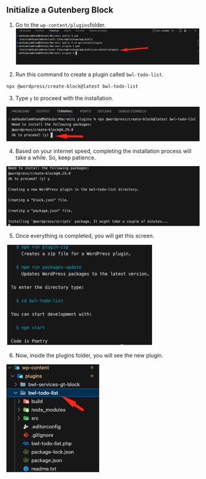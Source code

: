 ## Initialize a Gutenberg Block

1. Go to the `wp-content/plugins`folder.
   ![Nagivate to the wordpress plugin directory](./preivews/navigate_to_plugin_directory.jpg)

2. Run this command to create a plugin called `bwl-todo-list`.

```bash
npx @wordpress/create-block@latest bwl-todo-list
```

3. Type `y` to proceed with the installation.

![continue npm packages installation](/preivews/continue_package_installation.jpg)

4. Based on your internet speed, completing the installation process will take a while. So, keep patience.

![Installing packages](/preivews/installing_packages.jpg)

5. Once everything is completed, you will get this screen.

![success screen](/preivews/success_screen.jpg)

6. Now, inside the plugins folder, you will see the new plugin.

![new plugin installed](/preivews/new_plugin_installed.jpg)
